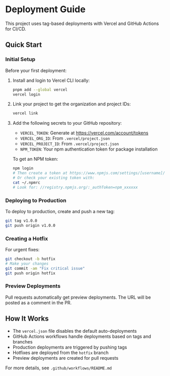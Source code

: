 # Deployment Guide

This project uses tag-based deployments with Vercel and GitHub Actions for CI/CD.

## Quick Start

### Initial Setup

Before your first deployment:

1. Install and login to Vercel CLI locally:
   ```bash
   pnpm add --global vercel
   vercel login
   ```

2. Link your project to get the organization and project IDs:
   ```bash
   vercel link
   ```

3. Add the following secrets to your GitHub repository:
   - `VERCEL_TOKEN`: Generate at https://vercel.com/account/tokens
   - `VERCEL_ORG_ID`: From `.vercel/project.json`
   - `VERCEL_PROJECT_ID`: From `.vercel/project.json`
   - `NPM_TOKEN`: Your npm authentication token for package installation

   To get an NPM token:
   ```bash
   npm login
   # Then create a token at https://www.npmjs.com/settings/[username]/tokens
   # Or check your existing token with:
   cat ~/.npmrc
   # Look for: //registry.npmjs.org/:_authToken=npm_xxxxxx
   ```

### Deploying to Production

To deploy to production, create and push a new tag:

```bash
git tag v1.0.0
git push origin v1.0.0
```

### Creating a Hotfix

For urgent fixes:

```bash
git checkout -b hotfix
# Make your changes
git commit -am "Fix critical issue"
git push origin hotfix
```

### Preview Deployments

Pull requests automatically get preview deployments. The URL will be posted as a comment in the PR.

## How It Works

- The `vercel.json` file disables the default auto-deployments
- GitHub Actions workflows handle deployments based on tags and branches
- Production deployments are triggered by pushing tags
- Hotfixes are deployed from the `hotfix` branch
- Preview deployments are created for pull requests

For more details, see `.github/workflows/README.md` 